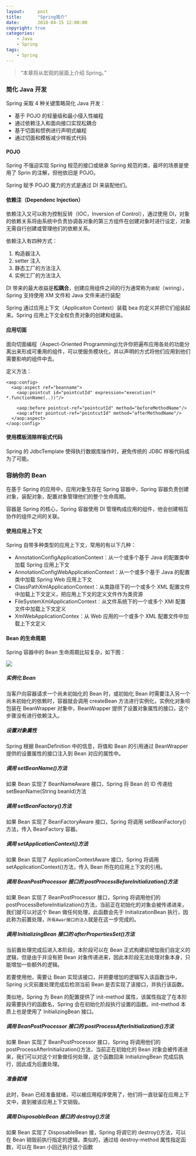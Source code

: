 ```yaml
---
layout:     post
title:      "Spring简介"
date:       2018-04-15 12:00:00
copyright: true
categories:
    - Java
    - Spring
tags:
    - Spring
---
```


> “本章将从宏观的层面上介绍 Spring。”

### 简化 Java 开发

Spring 采取 4 种关键策略简化 Java 开发：

* 基于 POJO 的轻量级和最小侵入性编程
* 通过依赖注入和面向接口实现松耦合
* 基于切面和惯例进行声明式编程
* 通过切面和模板减少样板式代码
  <!-- more -->

<!-- more -->

#### POJO

Spring 不强迫实现 Spring 规范的接口或继承 Spring 规范的类，最坏的场景是使用了 Sprin 的注解，但他依旧是 POJO。

Spring 赋予 POJO 魔力的方式是通过 DI 来装配他们。

#### 依赖注（Dependenc Injection）

依赖注入又可以称为控制反转（IOC，Inversion of Control），通过使用 DI，对象的依赖关系将由系统中负责协调各对象的第三方组件在创建对象时进行设定，对象无需自行创建或管理他们的依赖关系。

依赖注入有四种方式：

1. 构造器注入
2. setter 注入
3. 静态工厂的方法注入
4. 实例工厂的方法注入

DI 带来的最大收益是**松耦合**，创建应用组件之间的行为通常称为`装配`（wiring），Spring 支持使用 XM 文件和 Java 文件来进行装配

Spring 通过应用上下文（Applicaiton Context）装载 bea 的定义并把它们组装起来。Spring 应用上下文全权负责对象的创建和组装。

#### 应用切面

面向切面编程（Aspect-Oriented Programming)允许你把遍布应用各处的功能分离出来形成可重用的组件，可以使服务模块化，并以声明的方式将他们应用到他们需要影响的组件中去。

定义方法：

```
<aop:config>
  <aop:aspect ref="beanname">
    <aop:pointcut id="pointcutId" expression="execution(* *.functionName(..))"/>

    <aop:before pointcut-ref="pointcutId" method="beforeMethodName"/>
    <aop:after pointcut-ref="pointcutId" method="afterMethodName"/>
  </aop:aspect>
</aop:config>
```

#### 使用模板消除样板式代码

Spring 的 JdbcTemplate 使得执行数据库操作时，避免传统的 JDBC 样板代码成为了可能。

### 容纳你的 Bean

在基于 Spring 的应用中，应用对象生存在 Spring 容器中，Spring 容器负责创建对象，装配对象，配置对象管理他们的整个生命周期。

容器是 Spring 的核心，Spring 容器使用 DI 管理构成应用的组件，他会创建相互协作的组件之间的关联。

#### 使用应用上下文

Spring 自带多种类型的应用上下文，常用的有以下几种：

* AnnotationConfigApplicationContext：从一个或多个基于 Java 的配置类中加载 Spring 应用上下文
* AnnotationConfigWebApplicationContext：从一个或多个基于 Java 的配置类中加载 Spring Web 应用上下文
* ClassPathXmlApplicationContext：从类路径下的一个或多个 XML 配置文件中加载上下文定义，把应用上下文的定义文件作为类资源
* FileSystemXmlApplicationContext：从文件系统下的一个或多个 XMl 配置文件中加载上下文定义
* XmlWebApplicationContex：从 Web 应用的一个或多个 XML 配置文件中加载上下文定义

#### Bean 的生命周期

Spring 容器中的 Bean 生命周期比较复杂，如下图：

![](https://pic3.zhimg.com/80/754a34e03cfaa40008de8e2b9c1b815c_hd.jpg)

##### 实例化 Bean

当客户向容器请求一个尚未初始化的 Bean 时，或初始化 Bean 时需要注入另一个尚未初始化的依赖时，容器就会调用 createBean 方法进行实例化，实例化对象呗包装在 BeanWrapper 对象中，BeanWrapper 提供了设置对象属性的接口，这个步骤没有进行依赖注入。

##### 设置对象属性

Spring 根据 BeanDefinition 中的信息，将值和 Bean 的引用通过 BeanWrapper 提供的设置属性的接口注入到 Bean 对应的属性中。

##### 调用 setBeanName()方法

如果 Bean 实现了 BeanNameAware 接口，Spring 将 Bean 的 ID 传递给 setBeanName(String beanId)方法

##### 调用 setBeanFactory()方法

如果 Bean 实现了 BeanFactoryAware 接口，Spring 将调用 setBeanFactory()方法，传入 BeanFactory 容器。

##### 调用 setApplicationContext()方法

如果 Bean 实现了 ApplicationContextAware 接口，Spring 将调用 setApplicationContext()方法，传入 Bean 所在的应用上下文的引用。

##### 调用 BeanPostProcessor 接口的 postProcessBeforeInitialization()方法

如果 Bean 实现了 BeanPostProcessor 接口，Spring 将调用他们的 postProcessBeforeInitialization()方法，当前正在初始化的对象会被传递进来，我们就可以对这个 Bean 做任何处理，此函数会先于 InitializationBean 执行，因此称为前置处理，`所有Awar接口的注入`就是在这一步完成的。

##### 调用 InitializingBean 接口的 afterPropertiesSet()方法

当前置处理完成后进入本阶段，本阶段可以在 Bean 正式构建前增加我们自定义的逻辑，但是由于并没有把 Bean 对象传递进来，因此本阶段无法处理对象本身，只能增加一些额外的逻辑。

若要使用他，需要让 Bean 实现该接口，并把要增加的逻辑写入该函数当中，Spring 火灾前置处理完成后检测当前 Bean 是否实现了该接口，并执行该函数。

类似地，Spring 为 Bean 的配置提供了 init-method 属性，该属性指定了在本阶段需要执行的函数名，Spring 会在初始化阶段执行设置的函数。init-method 本质上也是使用了 InitializingBean 接口。

##### 调用 BeanPostProcessor 接口的 postProcessAfterInitialization()方法

如果 Bean 实现了 BeanPostProcessor 接口，Spring 将调用他们的 postProcessAfterInitialization()方法，当前正在初始化的 Bean 对象会被传递进来，我们可以对这个对象做任何处理，这个函数回来 InitializingBean 完成后执行，因此成为后置处理。

##### 准备就绪

此时，Bean 已经准备就绪，可以被应用程序使用了，他们将一直驻留在应用上下文中，直到被该应用上下文销毁。

##### 调用 DisposableBean 接口的 destroy()方法

如果 Bean 实现了 DisposableBean 接，Spring 将调它的 destroy()方法，可以在 Bean 销毁前执行指定的逻辑，类似的，通过给 destroy-method 属性指定函数，可以在 Bean 小回迁执行这个函数
